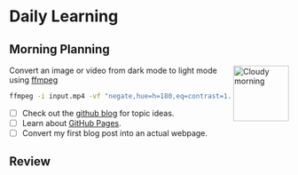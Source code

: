 # Daily Learning


## Morning Planning

<img alt="Cloudy morning" src="https://octodex.github.com/images/cloud.jpg" width="100" align="right">

Convert an image or video from dark mode to light mode using [ffmpeg](https://www.ffmpeg.org)

```bash
ffmpeg -i input.mp4 -vf "negate,hue=h=180,eq=contrast=1.2:saturation=1.1" output.mp4
```
 - [ ] Check out the [github blog](https://github.blog/) for topic ideas.
 - [ ] Learn about [GitHub Pages](https://skills.github.com/#first-day-on-github).
 - [ ] Convert my first blog post into an actual webpage.

## Review
